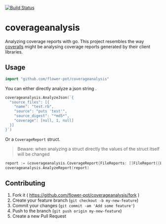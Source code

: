 [![Build Status](https://travis-ci.org/flower-pot/coverageanalysis.svg?branch=master)](https://travis-ci.org/flower-pot/coverageanalysis)

# coverageanalysis

Analyzing coverage reports with go. This project resembles the way
[coveralls](https://coveralls.io) might be analysing coverage reports generated
by their client libraries.

## Usage

```go
import "github.com/flower-pot/coverageanalysis"
```

You can either directly analyze a json string .

```go
coverageanalysis.AnalyzeJson(`{
  "source_files": [{
    "name": "test.rb",
    "source": "puts 'test'",
    "source_digest": "*md5*",
    "coverage": [null, 1, null]
  }]
}`)
```

Or a `CoverageReport` struct.

> Beware: when analyzing a struct directly the values of the struct itself
> will be changed

```go
report := &coverageanalysis.CoverageReport{FileReports: []FileReport{{LineCoverages: []LineCoverage{{Hits: 1, Ignore: false}, {Hits: 0, Ignore: false}, {Hits: 0, Ignore: false}, {Hits: 0, Ignore: true}}}}}
coverageanalysis.AnalyzeReport(report)
```

## Contributing

1. Fork it ( https://github.com/flower-pot/coverageanalysis/fork )
2. Create your feature branch (`git checkout -b my-new-feature`)
3. Commit your changes (`git commit -am 'Add some feature'`)
4. Push to the branch (`git push origin my-new-feature`)
5. Create a new Pull Request
